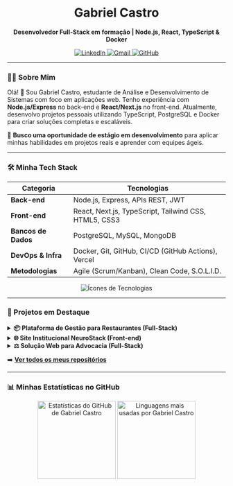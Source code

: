 <div align="center">
  <h1>Gabriel Castro</h1>
  <p><strong>Desenvolvedor Full-Stack em formação | Node.js, React, TypeScript & Docker</strong></p>
</div>

<p align="center">
  <a href="https://www.linkedin.com/in/gabriel-castro-9a9745209/" target="_blank">
    <img src="https://img.shields.io/badge/LinkedIn-0A66C2?style=for-the-badge&logo=linkedin&logoColor=white" alt="LinkedIn"/>
  </a>
  <a href="mailto:gabriel.castrogt10@gmail.com" target="_blank">
    <img src="https://img.shields.io/badge/Gmail-D14836?style=for-the-badge&logo=gmail&logoColor=white" alt="Gmail"/>
  </a>
  <a href="https://github.com/DevBielCastro" target="_blank">
    <img src="https://img.shields.io/badge/GitHub-181717?style=for-the-badge&logo=github&logoColor=white" alt="GitHub"/>
  </a>
</p>

---

### 👨‍💻 Sobre Mim

Olá! 👋 Sou Gabriel Castro, estudante de Análise e Desenvolvimento de Sistemas com foco em aplicações web. Tenho experiência com **Node.js/Express** no back-end e **React/Next.js** no front-end. Atualmente, desenvolvo projetos pessoais utilizando TypeScript, PostgreSQL e Docker para criar soluções completas e escaláveis.

🚀 **Busco uma oportunidade de estágio em desenvolvimento** para aplicar minhas habilidades em projetos reais e aprender com equipes ágeis.

---

### 🛠️ Minha Tech Stack

| Categoria         | Tecnologias                                                                    |
|-------------------|--------------------------------------------------------------------------------|
| **Back-end** | Node.js, Express, APIs REST, JWT                                               |
| **Front-end** | React, Next.js, TypeScript, Tailwind CSS, HTML5, CSS3                          |
| **Bancos de Dados**| PostgreSQL, MySQL, MongoDB                                                     |
| **DevOps & Infra**| Docker, Git, GitHub, CI/CD (GitHub Actions), Vercel                            |
| **Metodologias** | Agile (Scrum/Kanban), Clean Code, S.O.L.I.D.                                   |

<p align="center">
  <img src="https://skillicons.dev/icons?i=nodejs,express,react,nextjs,ts,tailwind,postgres,mysql,mongodb,docker,git,github,vercel&perline=7&theme=dark" alt="Ícones de Tecnologias" />
</p>

---

### 🚀 Projetos em Destaque

<details>
<summary><strong>📦 Plataforma de Gestão para Restaurantes (Full-Stack)</strong></summary>

> [cite_start]API REST para uma plataforma de gestão, cobrindo funcionalidades de cardápio digital, gerenciamento de pedidos e autenticação[cite: 34].
> [cite_start]- **Tecnologias:** Node.js, Express, PostgreSQL[cite: 35].
> - **Destaques:** API organizada em camadas, autenticação segura com JWT e estrutura modular.
> - **[🔗 Repositório da API (Back-end)](https://github.com/DevBielCastro/Sistema_Restaurante)**

</details>

<details>
<summary><strong>🌐 Site Institucional NeuroStack (Front-end)</strong></summary>

> [cite_start]Website corporativo para a NeuroStack, focado em performance e design responsivo para apresentar o portfólio de serviços[cite: 31].
> [cite_start]- **Tecnologias:** Next.js, TypeScript, Tailwind CSS[cite: 32].
> - **Destaques:** Foco em performance, design moderno e otimização para captação de clientes.
> - **[🔗 Repositório no GitHub](https://github.com/DevBielCastro/neurostack-site-pessoal)**

</details>

<details>
<summary><strong>⚖️ Solução Web para Advocacia (Full-Stack)</strong></summary>

> [cite_start]Portal completo com painel de gerenciamento que permite ao cliente total autonomia para publicar e gerenciar artigos[cite: 28].
> [cite_start]- **Tecnologias:** Node.js, EJS, JWT[cite: 29].
> - **Destaques:** Painel administrativo funcional para gestão de conteúdo e autenticação de usuário.
> - **[🔗 Repositório no GitHub](https://github.com/DevBielCastro/projetositegabrielmarioadv)**

</details>

➡️ **[Ver todos os meus repositórios](https://github.com/DevBielCastro?tab=repositories)**

---

### 📊 Minhas Estatísticas no GitHub

<div align="center">
  <img
    height="180em"
    src="https://github-readme-stats.vercel.app/api?username=DevBielCastro&show_icons=true&theme=radical&rank_icon=percentile&custom_title=Estatísticas%20do%20GitHub&cache_seconds=1800"
    alt="Estatísticas do GitHub de Gabriel Castro"
  />
  <img
    height="180em"
    src="https://github-readme-stats.vercel.app/api/top-langs/?username=DevBielCastro&layout=compact&langs_count=8&theme=radical&cache_seconds=1800&custom_title=Linguagens%20Mais%20Usadas"
    alt="Linguagens mais usadas por Gabriel Castro"
  />
</div>
